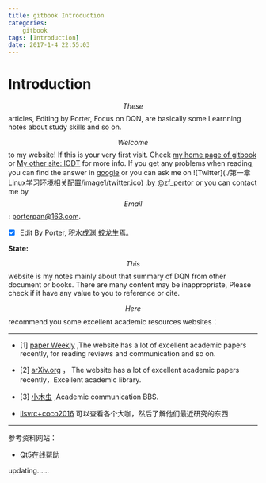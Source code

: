 ```yaml
---
title: gitbook Introduction
categories:      
    gitbook    
tags: [Introduction]
date: 2017-1-4 22:55:03
---
```


# Introduction

$$These$$ articles, Editing by Porter, Focus on DQN, are basically some Learnning notes about study skills and so on. 

$$Welcome$$ to my website! If this is your very first visit. Check [my home page of gitbook](https://porter.gitbook.io/deep-learning-series/) or  [My other site: IODT](http://index.porterpan.top/) for more info. If you get any problems when reading, you can find the answer in [google](https://www.google.com) or you can ask me on ![Twitter](./第一章 Linux学习环境相关配置/image1/twitter.ico) :[by @zf_pertor](https://twitter.com/zf_pertor?lang=en) or you can contact me by $$Email$$: porterpan@163.com.  

- [x] Edit By Porter, 积水成渊,蛟龙生焉。

<!-- more -->

**State:**

$$This$$ website is my notes mainly about that summary of DQN from other document or books. There are many content may be inappropriate, Please check if it have any value to you to reference or cite.

<!-- more -->


$$Here$$ recommend you some excellent academic resources websites：

----

- [1] [paper Weekly](http://www.paperweekly.site/rank) ,The website has a lot of excellent academic papers recently, for reading reviews and communication and so on.

- [2] [arXiv.org](https://arxiv.org/) ， The website has a lot of excellent academic papers recently，Excellent academic library.

- [3] [小木虫](http://muchong.com/bbs/) ,Academic communication BBS.

- [ilsvrc+coco2016](http://image-net.org/challenges/ilsvrc+coco2016) 可以查看各个大咖，然后了解他们最近研究的东西
---



参考资料网站：

- [Qt5在线帮助](http://doc.qt.io/qt-5/qboxlayout.html)

updating......

